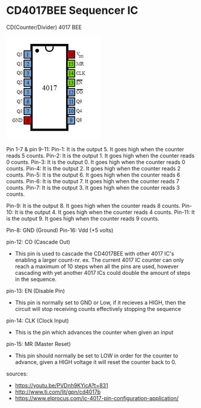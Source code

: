 # CD4017BEE Sequencer IC
CD(Counter/Divider) 4017 BEE


![](https://github.com/L4COUR/Demystifying-DD-LAB-s-IC-s/blob/master/CD4017BEE_sequencer/CD4017BEE.jpg)

Pin 1-7 & pin 9-11:
Pin-1: It is the output 5. It goes high when the counter reads 5 counts.
Pin-2: It is the output 1. It goes high when the counter reads 0 counts.
Pin-3: It is the output 0. It goes high when the counter reads 0 counts.
Pin-4: It is the output 2. It goes high when the counter reads 2 counts.
Pin-5: It is the output 6. It goes high when the counter reads 6 counts.
Pin-6: It is the output 7. It goes high when the counter reads 7 counts.
Pin-7: It is the output 3. It goes high when the counter reads 3 counts.

Pin-9: It is the output 8. It goes high when the counter reads 8 counts.
Pin-10: It is the output 4. It goes high when the counter reads 4 counts.
Pin-11: It is the output 9. It goes high when the counter reads 9 counts.

Pin-8: GND (Ground)
Pin-16: Vdd (+5 volts)

pin-12: CO (Cascade Out) 
  - This pin is used to cascade the CD4017BEE with other 4017 IC's enabling a larger count-nr. 
  ex. The current 4017 IC counter can only reach a maximum of 10 steps when all the pins are used, however cascading with yet another 4017 ICs could double the amount of steps in the sequence.
  
pin-13: EN (Disable Pin)
  - This pin is normally set to GND or Low, if it recieves a HIGH, then the circuit will stop receiving counts effectively stopping the sequence
  
pin-14: CLK (Clock Input)
  - This is the pin which advances the counter when given an input
  
pin-15: MR (Master Reset)
  - This pin should normally be set to LOW in order for the counter to advance, given a HIGH voltage it will reset the counter back to 0.
  


sources:
- https://youtu.be/PVDnh9KYicA?t=831
- http://www.ti.com/lit/gpn/cd4017b
- https://www.elprocus.com/ic-4017-pin-configuration-application/

